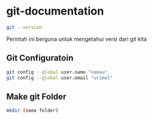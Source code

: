 # git-documentation

```sh
git --version
```

Perintah ini berguna untuk mengetahui versi dari git kita

## Git Configuratoin
```sh
git config --global user.name "namau"
git config --global user.email "urimel"
```

## Make git Folder
```sh
mkdir (nama folder)
```